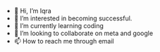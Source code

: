 - 👋 Hi, I’m Iqra
- 👀 I’m interested in becoming successful.
- 🌱 I’m currently learning coding
- 💞️ I’m looking to collaborate on meta and google
- 📫 How to reach me through email

<!---
hey-iqra/hey-iqra is a ✨ special ✨ repository because its `README.md` (this file) appears on your GitHub profile.
You can click the Preview link to take a look at your changes.
--->
